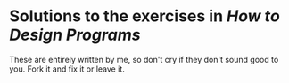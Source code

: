 Solutions to the exercises in _How to Design Programs_
=======================================================

These are entirely written by me, so don't cry if they don't sound good to you. Fork it and fix it or leave it.
